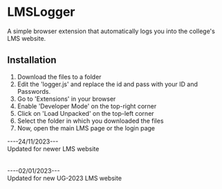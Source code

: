 # LMSLogger
A simple browser extension that automatically logs you into the college's LMS website.

## Installation
1. Download the files to a folder
2. Edit the 'logger.js' and replace the id and pass with your ID and Passwords.
3. Go to 'Extensions' in your browser
4. Enable 'Developer Mode' on the top-right corner
5. Click on 'Load Unpacked' on the top-left corner
6. Select the folder in which you downloaded the files
7. Now, open the main LMS page or the login page

----24/11/2023---<br>
Updated for newer LMS website <br>
<br><br>
----02/01/2023---<br>
Updated for new UG-2023 LMS website
